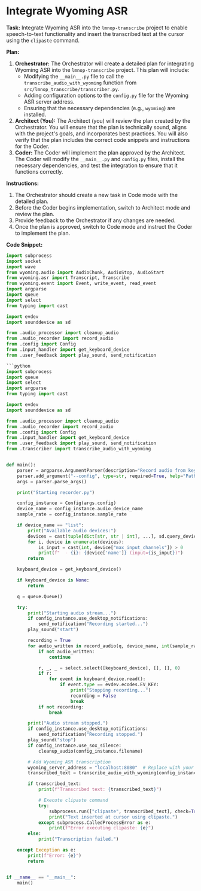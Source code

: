# Integrate Wyoming ASR

**Task:** Integrate Wyoming ASR into the `lmnop-transcribe` project to enable speech-to-text functionality and insert the transcribed text at the cursor using the `clipaste` command.

**Plan:**

1.  **Orchestrator:** The Orchestrator will create a detailed plan for integrating Wyoming ASR into the `lmnop-transcribe` project. This plan will include:
    *   Modifying the `__main__.py` file to call the `transcribe_audio_with_wyoming` function from `src/lmnop_transcribe/transcriber.py`.
    *   Adding configuration options to the `config.py` file for the Wyoming ASR server address.
    *   Ensuring that the necessary dependencies (e.g., `wyoming`) are installed.
2.  **Architect (You):** The Architect (you) will review the plan created by the Orchestrator. You will ensure that the plan is technically sound, aligns with the project's goals, and incorporates best practices. You will also verify that the plan includes the correct code snippets and instructions for the Coder.
3.  **Coder:** The Coder will implement the plan approved by the Architect. The Coder will modify the `__main__.py` and `config.py` files, install the necessary dependencies, and test the integration to ensure that it functions correctly.

**Instructions:**

1.  The Orchestrator should create a new task in Code mode with the detailed plan.
2.  Before the Coder begins implementation, switch to Architect mode and review the plan.
3.  Provide feedback to the Orchestrator if any changes are needed.
4.  Once the plan is approved, switch to Code mode and instruct the Coder to implement the plan.

**Code Snippet:**

```python
import subprocess
import socket
import wave
from wyoming.audio import AudioChunk, AudioStop, AudioStart
from wyoming.asr import Transcript, Transcribe
from wyoming.event import Event, write_event, read_event
import argparse
import queue
import select
from typing import cast

import evdev
import sounddevice as sd

from .audio_processor import cleanup_audio
from .audio_recorder import record_audio
from .config import Config
from .input_handler import get_keyboard_device
from .user_feedback import play_sound, send_notification

```python
import subprocess
import queue
import select
import argparse
from typing import cast

import evdev
import sounddevice as sd

from .audio_processor import cleanup_audio
from .audio_recorder import record_audio
from .config import Config
from .input_handler import get_keyboard_device
from .user_feedback import play_sound, send_notification
from .transcriber import transcribe_audio_with_wyoming


def main():
    parser = argparse.ArgumentParser(description="Record audio from keyboard input.")
    parser.add_argument("--config", type=str, required=True, help="Path to the configuration file.")
    args = parser.parse_args()

    print("Starting recorder.py")

    config_instance = Config(args.config)
    device_name = config_instance.audio_device_name
    sample_rate = config_instance.sample_rate

    if device_name == "list":
        print("Available audio devices:")
        devices = cast(tuple[dict[str, str | int], ...], sd.query_devices())
        for i, device in enumerate(devices):
            is_input = cast(int, device["max_input_channels"]) > 0
            print(f"  - {i}: {device['name']} (input={is_input})")
        return

    keyboard_device = get_keyboard_device()

    if keyboard_device is None:
        return

    q = queue.Queue()

    try:
        print("Starting audio stream...")
        if config_instance.use_desktop_notifications:
            send_notification("Recording started...")
        play_sound("start")

        recording = True
        for audio_written in record_audio(q, device_name, int(sample_rate)):
            if not audio_written:
                continue

            r, _, _ = select.select([keyboard_device], [], [], 0)
            if r:
                for event in keyboard_device.read():
                    if event.type == evdev.ecodes.EV_KEY:
                        print("Stopping recording...")
                        recording = False
                        break
            if not recording:
                break

        print("Audio stream stopped.")
        if config_instance.use_desktop_notifications:
            send_notification("Recording stopped.")
        play_sound("stop")
        if config_instance.use_sox_silence:
            cleanup_audio(config_instance.filename)

        # Add Wyoming ASR transcription
        wyoming_server_address = "localhost:8080"  # Replace with your server address
        transcribed_text = transcribe_audio_with_wyoming(config_instance.filename, wyoming_server_address)

        if transcribed_text:
            print(f"Transcribed text: {transcribed_text}")

            # Execute clipaste command
            try:
                subprocess.run(["clipaste", transcribed_text], check=True)
                print("Text inserted at cursor using clipaste.")
            except subprocess.CalledProcessError as e:
                print(f"Error executing clipaste: {e}")
        else:
            print("Transcription failed.")

    except Exception as e:
        print(f"Error: {e}")
        return


if __name__ == "__main__":
    main()
